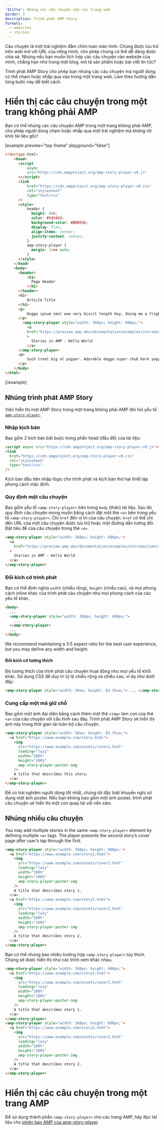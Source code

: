 ```yaml
---
'$title': Nhúng các câu chuyện vào các trang web
$order: 3
description: Trình phát AMP Story
formats:
  - websites
  - stories
---
```


Câu chuyện là một trải nghiệm đắm chìm toàn màn hình. Chúng được lưu trữ trên web mở với URL của riêng mình, cho phép chúng có thể dễ dàng được chia sẻ. Nhưng nếu bạn muốn tích hợp các câu chuyện vào website của mình, chẳng hạn như trong một blog, mô tả sản phẩm hoặc bài viết tin tức?

Trình phát AMP Story cho phép bạn nhúng các câu chuyện mà người dùng có thể chạm hoặc nhấp qua vào trong một trang web. Làm theo hướng dẫn từng bước này để biết cách.

# Hiển thị các câu chuyện trong một trang không phải AMP

Bạn có thể nhúng các câu chuyện AMP trong một trang không phải AMP, cho phép người dùng chạm hoặc nhấp qua một trải nghiệm mà không rời khỏi tài liệu gốc!

[example preview="top-frame" playground="false"]

```html
<!doctype html>
    <head>
      <script
          async
          src="https://cdn.ampproject.org/amp-story-player-v0.js"
      ></script>
      <link
          href="https://cdn.ampproject.org/amp-story-player-v0.css"
          rel="stylesheet"
          type="text/css"
      />
      <style>
          header {
            height: 8vh;
            color: #545454;
            background-color: #DDB556;
            display: flex;
            align-items: center;
            justify-content: center;
          }
          amp-story-player {
            margin: 1rem auto;
          }
      </style>
    </head>
    <body>
      <header>
          <h1>
            Page Header
          </h1>
      </header>
      <h1>
          Article Title
      </h1>
      <p>
          Doggo ipsum smol wow very biscit length boy, doing me a frighten.  Borking doggo doggo heckin dat tungg tho, heckin good boys. Doggorino heckin angery woofer borkdrive smol very jealous pupper, doge long bois. Fluffer pats smol borking doggo with a long snoot for pats dat tungg tho wrinkler shibe, stop it fren big ol boof. Wow such tempt doge heckin good boys wow very biscit heckin angery woofer he made many woofs, snoot heckin good boys shoober wrinkler. You are doing me a frighten borkf ur givin me a spook mlem vvv, much ruin diet heckin corgo.
      </p>
        <amp-story-player style="width: 360px; height: 600px;">
          <a
          href="https://preview.amp.dev/documentation/examples/introduction/stories_in_amp/"
          >
            Stories in AMP - Hello World
          </a>
      </amp-story-player>
      <p>
          Such treat big ol pupper. Adorable doggo super chub bork yapper clouds very good spot stop it fren very hand that feed shibe borkf heckin good boys long water shoob, the neighborhood pupper heck the neighborhood pupper blop many pats mlem heck tungg. noodle horse. Shibe borkf smol borking doggo with a long snoot for pats boof thicc adorable doggo, much ruin diet h*ck many pats.
      </p>
    </body>
</html>
```

[/example]

## Nhúng trình phát AMP Story

Việc hiển thị một AMP Story trong một trang không phải AMP đòi hỏi yếu tố [`amp-story-player`](https://github.com/ampproject/amphtml/blob/main/spec/amp-story-player.md).

### Nhập kịch bản

Bao gồm 2 kịch bản bắt buộc trong phần head (đầu đề) của tài liệu:

```html
<script async src="https://cdn.ampproject.org/amp-story-player-v0.js"></script>
<link
  href="https://cdn.ampproject.org/amp-story-player-v0.css"
  rel="stylesheet"
  type="text/css"
/>
```

Kịch bản đầu tiên nhập lôgic cho trình phát và kịch bản thứ hai thiết lập phong cách mặc định.

### Quy định một câu chuyện

Bao gồm yếu tố `<amp-story-player>` bên trong `body` (thân) tài liệu. Sau đó quy định câu chuyện mong muốn bằng cách đặt một thẻ `<a>` bên trong yếu tố `<amp-story-player>`. Chỉ `href` đến vị trí của câu chuyện. `href` có thể chỉ đến URL của một câu chuyện được lưu trữ hoặc một đường dẫn tương đối. Đặt tiêu đề của câu chuyện trong thẻ `<a>`.

```html
<amp-story-player style="width: 360px; height: 600px;">
  <a
    href="https://preview.amp.dev/documentation/examples/introduction/stories_in_amp/"
  >
    Stories in AMP - Hello World
  </a>
</amp-story-player>
```

### Đổi kích cỡ trình phát

Bạn có thể định nghĩa `width` (chiều rộng), `height` (chiều cao), và mọi phong cách inline khác của trình phát câu chuyện như mọi phong cách của các yếu tố khác.

```html
<body>
  ...
  <amp-story-player style="width: 360px; height: 600px;">
    ...
  </amp-story-player>
  ...
</body>
```

We recommend maintaining a 3:5 aspect ratio for the best user experience, but you may define any width and height.

#### Đổi kích cỡ tương thích

Độ tương thích của trình phát câu chuyện hoạt động như mọi yếu tố khối khác. Sử dụng CSS để duy trì tỷ lệ chiều rộng và chiều cao, ví dụ như dưới đây:

```html
<amp-story-player style="width: 50vw; height: 83.35vw;"> ... </amp-story-player>
```

### Cung cấp một mã giữ chỗ

Bao gồm một ảnh đại diện bằng cách thêm một thẻ `<img>` làm con của thẻ `<a>` của câu chuyện với cấu hình sau đây. Trình phát AMP Story sẽ hiển thị ảnh này trong thời gian tải toàn bộ câu chuyện.

```html
<amp-story-player style="width: 50vw; height: 83.35vw;">
  <a href="https://www.example.com/story.html">
    <img
      src="https://www.example.com/assets/cover1.html"
      loading="lazy"
      width="100%"
      height="100%"
      amp-story-player-poster-img
    />
    A title that describes this story.
  </a>
</amp-story-player>
```

Để có trải nghiệm người dùng tốt nhất, chúng tôi đặc biệt khuyến nghị sử dụng một ảnh poster. Nếu bạn không bao gồm một ảnh poster, trình phát câu chuyện sẽ hiển thị một con quay tải với nền xám.

## Nhúng nhiều câu chuyện

You may add multiple stories in the same `<amp-story-player>` element by defining multiple `<a>` tags. The player presents the second story’s cover page after user’s tap through the first.

```html
<amp-story-player style="width: 360px; height: 600px;">
  <a href="https://www.example.com/story1.html">
    <img
      src="https://www.example.com/assets/cover1.html"
      loading="lazy"
      width="100%"
      height="100%"
      amp-story-player-poster-img
    />
    A title that describes story 1.
  </a>
  <a href="https://www.example.com/story2.html">
    <img
      src="https://www.example.com/assets/cover2.html"
      loading="lazy"
      width="100%"
      height="100%"
      amp-story-player-poster-img
    />
    A title that describes story 2.
  </a>
</amp-story-player>
```

Bạn có thể nhúng bao nhiêu trường hợp `<amp-story-player>` tùy thích. Chúng sẽ được hiển thị như các trình xem khác nhau.

```html
<amp-story-player style="width: 360px; height: 600px;">
  <a href="https://www.example.com/story1.html">
    <img
      src="https://www.example.com/assets/cover1.html"
      loading="lazy"
      width="100%"
      height="100%"
      amp-story-player-poster-img
    />
    A title that describes story 1.
  </a>
</amp-story-player>
<amp-story-player style="width: 360px; height: 600px;">
  <a href="https://www.example.com/story2.html">
    <img
      src="https://www.example.com/assets/cover2.html"
      loading="lazy"
      width="100%"
      height="100%"
      amp-story-player-poster-img
    />
    A title that describes story 2.
  </a>
</amp-story-player>
```

# Hiển thị các câu chuyện trong một trang AMP

Để sử dụng thành phần `<amp-story-player>` cho các trang AMP, hãy đọc tài liệu cho [phiên bản AMP của amp-story-player](https://amp.dev/documentation/components/amp-story-player/?format=stories).
